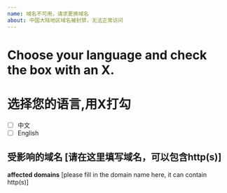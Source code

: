 ```yaml
---
name: 域名不可用，请求更换域名
about: 中国大陆地区域名被封禁，无法正常访问
---
```


# Choose your language and check the box with an X.
# 选择您的语言,用X打勾

- [ ]  中文
- [ ]  English

**受影响的域名** [请在这里填写域名，可以包含http(s)]
--------------------------------------------------------
**affected domains** [please fill in the domain name here, it can contain http(s)]

